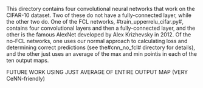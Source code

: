 This directory contains four convolutional neural networks that work on the CIFAR-10 
dataset.  Two of these do not have a fully-connected layer, while the other two do.
One of the FCL networks, #train_upperrelu_cifar.py#, contains four convolutional 
layers and then a fully-connected layer, and the other is the famous AlexNet
developed by Alex Krizhevsky in 2012. Of the no-FCL networks, one uses our normal 
approach to calculating loss and determining correct predictions (see the#cnn_no_fcl#
directory for details), and the other just uses an average of the max and min pointis
in each of the ten output maps.

FUTURE WORK USING JUST AVERAGE OF ENTIRE OUTPUT MAP (VERY CeNN-friendly)
